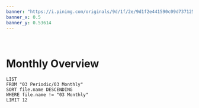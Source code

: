 ```yaml
---
banner: "https://i.pinimg.com/originals/9d/1f/2e/9d1f2e441590c09d737125a61b5f5281.png"
banner_x: 0.5
banner_y: 0.53614
---
```

⠀
# Monthly Overview
```dataview
LIST
FROM "03 Periodic/03 Monthly"
SORT file.name DESCENDING
WHERE file.name != "03 Monthly"
LIMIT 12
```
